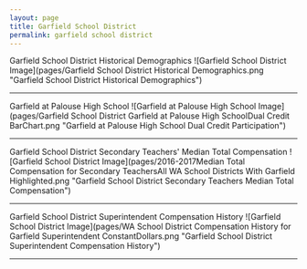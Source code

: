 ```yaml
---
layout: page
title: Garfield School District
permalink: garfield school district
---
```



Garfield School District Historical Demographics
![Garfield School District Image](pages/Garfield School District Historical Demographics.png "Garfield School District Historical Demographics")

___

Garfield at Palouse High School
![Garfield at Palouse High School Image](pages/Garfield School District Garfield at Palouse High SchoolDual Credit BarChart.png "Garfield at Palouse High School Dual Credit Participation")

___

Garfield School District Secondary Teachers' Median Total Compensation
![Garfield School District Image](pages/2016-2017Median Total Compensation for Secondary TeachersAll WA School Districts With Garfield Highlighted.png "Garfield School District Secondary Teachers Median Total Compensation")

___

Garfield School District Superintendent Compensation History
![Garfield School District Image](pages/WA School District Compensation History for Garfield Superintendent ConstantDollars.png "Garfield School District Superintendent Compensation History")

___

